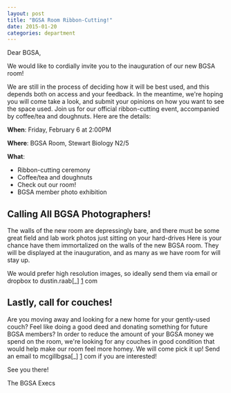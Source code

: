 ```yaml
---
layout: post
title: "BGSA Room Ribbon-Cutting!"
date: 2015-01-20
categories: department
---
```


Dear BGSA,

We would like to cordially invite you to the inauguration of our new BGSA room!

We are still in the process of deciding how it will be best used, and this depends both on access and your feedback. In the meantime, we're hoping you will come take a look, and submit your opinions on how you want to see the space used. Join us for our official ribbon-cutting event, accompanied by coffee/tea and doughnuts. Here are the details:

**When**: Friday, February 6 at 2:00PM

**Where**: BGSA Room, Stewart Biology N2/5

**What**:

* Ribbon-cutting ceremony 
* Coffee/tea and doughnuts
* Check out our room!
* BGSA member photo exhibition

## Calling All BGSA Photographers!

The walls of the new room are depressingly bare, and there must be some great field and lab work photos just sitting on your hard-drives  Here is your chance have them immortalized on the walls of the new BGSA room. They will be displayed at the inauguration, and as many as we have room for will stay up. 

We would prefer high resolution images, so ideally send them via email or dropbox to dustin.raab[_] [1] com 


## Lastly, call for couches!

Are you moving away and looking for a new home for your gently-used couch? Feel like doing a good deed and donating something for future BGSA members?  In order to reduce the amount of your BGSA money we spend on the room, we're looking for any couches in good condition that would help make our room feel more homey.  We will come pick it up! Send an email to mcgillbgsa[_] [1] com if you are interested!

See you there!

The BGSA Execs

[1]:  #     "@gmail"